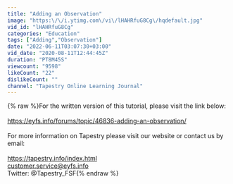 ```yaml
---
title: "Adding an Observation"
image: "https:\/\/i.ytimg.com\/vi\/lHAHRfuG8Cg\/hqdefault.jpg"
vid_id: "lHAHRfuG8Cg"
categories: "Education"
tags: ["Adding","Observation"]
date: "2022-06-11T03:07:30+03:00"
vid_date: "2020-08-11T12:44:45Z"
duration: "PT8M45S"
viewcount: "9598"
likeCount: "22"
dislikeCount: ""
channel: "Tapestry Online Learning Journal"
---
```

{% raw %}For the written version of this tutorial, please visit the link below: <br /><br /><a rel="nofollow" target="blank" href="https://eyfs.info/forums/topic/46836-adding-an-observation/">https://eyfs.info/forums/topic/46836-adding-an-observation/</a><br /><br />For more information on Tapestry please visit our website or contact us by email: <br /><br /><a rel="nofollow" target="blank" href="https://tapestry.info/index.html">https://tapestry.info/index.html</a><br />customer.service@eyfs.info <br />Twitter: @Tapestry_FSF{% endraw %}
